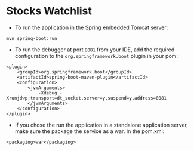 # Stocks Watchlist #
* To run the application in the Spring embedded Tomcat server: 

```
mvn spring-boot:run
``` 

* To run the debugger at port `8081` from your IDE, add the required configuration to the `org.springframework.boot` plugin in your pom:
```
<plugin>
    <groupId>org.springframework.boot</groupId>
    <artifactId>spring-boot-maven-plugin</artifactId>
    <configuration>
        <jvmArguments>
            -Xdebug -Xrunjdwp:transport=dt_socket,server=y,suspend=y,address=8081
        </jvmArguments>
    </configuration>
</plugin>
```

* If you chose the run the application in a standalone application server, make sure the package the service as a war. In the pom.xml:
```
<packaging>war</packaging>
```